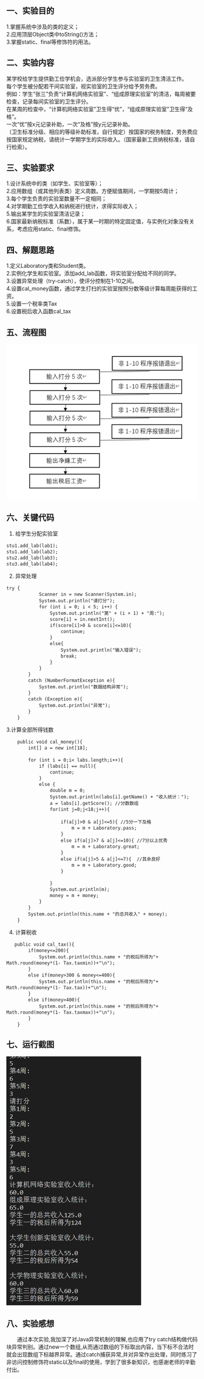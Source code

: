 ## 一、实验目的
1.掌握系统中涉及的类的定义；  
2.应用顶层Object类中toString()方法；  
3.掌握static、final等修饰符的用法。  
## 二、实验内容
某学校给学生提供勤工俭学机会，选派部分学生参与实验室的卫生清洁工作。  
每个学生被分配若干间实验室，视实验室的卫生评分给予劳务费。  
例如：学生“张三”负责“计算机网络实验室”、“组成原理实验室”的清洁，每周被要检查，记录每间实验室的卫生评分。  
在某周的检查中，“计算机网络实验室”卫生得“优”，“组成原理实验室”卫生得“及格”。  
一次“优”按x元记录补助，一次“及格”按y元记录补助。  
（卫生标准分级、相应的等级补助标准，自行规定）按国家的税务制度，劳务费应按国家规定纳税，请统计一学期学生的实际收入。（国家最新工资纳税标准，请自行检索）。  
## 三、实验要求
1.设计系统中的类（如学生、实验室等）；  
2.应用数组（或其他列表类）定义周数。方便赋值期间，一学期按5周计；  
3.每个学生负责的实验室数量不一定相同；  
4.对学期勤工俭学收入和纳税进行统计，求得实际收入；  
5.输出某学生的实验室清洁记录；  
6.国家最新纳税标准（系数），属于某一时期的特定固定值，与实例化对象没有关系，考虑应用static、final修饰。  
## 四、解题思路
1.定义Laboratory类和Student类。  
2.实例化学生和实验室。添加add_lab函数，将实验室分配给不同的同学。  
3.设置异常处理（try-catch），使评分控制在1-10之间。  
4.设置cal_money函数，通过学生打扫的实验室按照分数等级计算每周能获得的工资。  
5.设置一个税率类Tax  
6.设置税后收入函数cal_tax  

## 五、流程图 
![](https://github.com/audience11/the_fourth_work/blob/main/%E6%B5%81%E7%A8%8B%E5%9B%BE.png)
## 六、关键代码
1. 给学生分配实验室
```
stu1.add_lab(lab1);
stu1.add_lab(lab2);
stu2.add_lab(lab3);
stu3.add_lab(lab4);
```
2. 异常处理
```
try {
            Scanner in = new Scanner(System.in);
            System.out.println("请打分");
            for (int i = 0; i < 5; i++) {
                System.out.println("第" + (i + 1) + "周:");
                score[i] = in.nextInt();
                if(score[i]>0 & score[i]<=10){
                    continue;
                }
                else{
                    System.out.println("输入错误");
                    break;
                }
            }
        }
        catch (NumberFormatException e){
            System.out.println("数据结构异常");
        }
        catch (Exception e){
            System.out.println("异常");
        }
    }
```
3.计算全部所得钱数
```
    public void cal_money(){
        int[] a = new int[18];

        for (int i = 0;i< labs.length;i++){
            if (labs[i] == null){
                continue;
            }
            else {
                double m = 0;
                System.out.println(labs[i].getName() + "收入统计：");
                a = labs[i].getScore(); //分数数组
                for(int j=0;j<18;j++){

                    if(a[j]>0 & a[j]<=5){ //5分一下及格
                        m = m + Laboratory.pass;
                    }
                    else if(a[j]>7 & a[j]<=10){ //7分以上优秀
                        m = m + Laboratory.great;
                    }
                    else if(a[j]>5 & a[j]<=7){  //其余良好
                        m = m + Laboratory.good;
                    }

                }
                System.out.println(m);
                money = m + money;
            }
        }
        System.out.println(this.name + "的总共收入" + money);
    }
```
4. 计算税收
```
   public void cal_tax(){
        if(money<=200){
            System.out.println(this.name + "的税后所得为"+ Math.round(money*(1- Tax.taxmin))+"\n");
        }
        else if(money>300 & money<=400){
            System.out.println(this.name + "的税后所得为"+ Math.round(money*(1- Tax.tax))+"\n");
        }
        else if(money>400){
            System.out.println(this.name + "的税后所得为"+ Math.round(money*(1- Tax.taxmax))+"\n");
        }
    }
```
## 七、运行截图
![](https://github.com/audience11/the_fourth_work/blob/main/%E8%BF%90%E8%A1%8C%E7%BB%93%E6%9E%9C.png)
## 八、实验感想
&emsp;&emsp;通过本次实验,我加深了对Java异常机制的理解,也应用了try catch结构做代码块异常判别。通过new一个数组,从而通过数组的下标取出内容，当下标不合法时就会出现数组下标越界异常。通过catch捕获异常,并对异常作出处理，同时练习了非访问控制修饰符static以及final的使用，学到了很多新知识，也感谢老师的辛勤付出。

